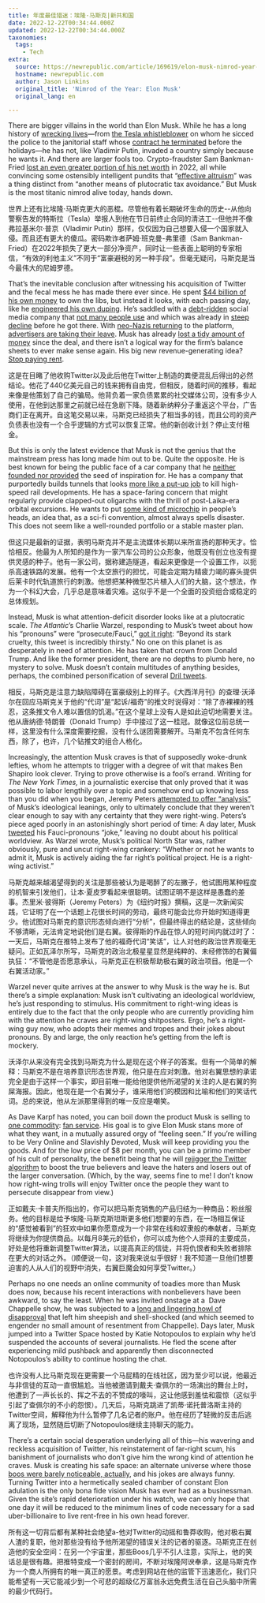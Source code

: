```yaml
---
title: 年度最佳猎迷：埃隆·马斯克|新共和国
date: 2022-12-22T00:34:44.000Z
updated: 2022-12-22T00:34:44.000Z
taxonomies:
  tags:
    - Tech
extra:
  source: https://newrepublic.com/article/169619/elon-musk-nimrod-year-2022
  hostname: newrepublic.com
  author: Jason Linkins
  original_title: 'Nimrod of the Year: Elon Musk'
  original_lang: en

---
```


There are bigger villains in the world than Elon Musk. While he has a long history of [wrecking lives](https://www.theguardian.com/technology/2017/feb/28/tesla-female-engineer-lawsuit-harassment-discrimination)—from [the Tesla whistleblower](https://www.bloomberg.com/news/features/2019-03-13/when-elon-musk-tried-to-destroy-tesla-whistleblower-martin-tripp) on whom he sicced the police to the janitorial staff whose [contract he terminated](https://newrepublic.com/post/169313/twitter-janitors-striking-laid-off-no-warning) before the holidays—he has not, like Vladimir Putin, invaded a country simply because he wants it. And there are larger fools too. Crypto-fraudster Sam Bankman-Fried [lost an even greater portion of his net worth](https://newrepublic.com/article/169486/sam-bankman-fried-fool-fraud) in 2022, all while convincing some ostensibly intelligent pundits that “[effective altruism](https://newrepublic.com/article/168885/bankman-fried-effective-altruism-bunk)” was a thing distinct from “another means of plutocratic tax avoidance.” But Musk is the most titanic nimrod alive today, hands down. 

世界上还有比埃隆·马斯克更大的恶棍。尽管他有着长期破坏生命的历史--从他向警察告发的特斯拉（Tesla）举报人到他在节日前终止合同的清洁工--但他并不像弗拉基米尔·普京（Vladimir Putin）那样，仅仅因为自己想要入侵一个国家就入侵。而且还有更大的傻瓜。密码欺诈者萨姆·班克曼-弗里德（Sam Bankman-Fried）在2022年损失了更大一部分净资产，同时让一些表面上聪明的专家相信，“有效的利他主义”不同于“富豪避税的另一种手段”。但毫无疑问，马斯克是当今最伟大的尼姆罗德。

That’s the inevitable conclusion after witnessing his acquisition of Twitter and the fecal mess he has made there ever since. He spent [$44 billion of his own money](https://www.nytimes.com/2022/10/27/technology/elon-musk-twitter-deal-complete.html) to own the libs, but instead it looks, with each passing day, like he [engineered his own duping](https://www.forbes.com/sites/alanohnsman/2022/11/23/elon-musk-tesla-stock-twitter/?sh=2bdf95e86f81). He’s saddled with a [debt-ridden](https://www.wsj.com/articles/how-elon-musks-twitter-faces-mountain-of-debt-falling-revenue-and-surging-costs-11669042132) social media company that [not many people use](https://www.pewresearch.org/fact-tank/2022/05/05/10-facts-about-americans-and-twitter/) and which was already in [steep decline](https://www.reuters.com/technology/exclusive-where-did-tweeters-go-twitter-is-losing-its-most-active-users-internal-2022-10-25/) before he got there. With [neo-Nazis returning](https://www.rollingstone.com/politics/politics-news/elon-musk-twitter-reinstates-neo-nazi-andrew-anglin-account-1234640390/) to the platform, [advertisers are taking their leave](https://mashable.com/article/twitter-advertisers-leaving-app-elon-musk). Musk has already [lost a tidy amount of money](https://www.businessinsider.com/elon-musk-8-billion-dollars-poorer-taking-over-twitter-2022-10) since the deal, and there isn’t a logical way for the firm’s balance sheets to ever make sense again. His big new revenue-generating idea? [Stop paying rent](https://twitter.com/aterkel/status/1602784292433760256).

这是在目睹了他收购Twitter以及此后他在Twitter上制造的粪便混乱后得出的必然结论。他花了440亿美元自己的钱来拥有自由党，但相反，随着时间的推移，看起来像是他策划了自己的骗局。他背负着一家负债累累的社交媒体公司，没有多少人使用，在他到达那里之前就已经在急剧下降。随着新纳粹分子重返这个平台，广告商们正在离开。自这笔交易以来，马斯克已经损失了相当多的钱，而且公司的资产负债表也没有一个合乎逻辑的方式可以恢复正常。他的新创收计划？停止支付租金。

But this is only the latest evidence that Musk is not the genius that the mainstream press has long made him out to be. Quite the opposite. He is best known for being the public face of a car company that he [neither founded nor provided](https://www.currentaffairs.org/2022/01/exposing-the-fraudulence-of-elon-musk-and-tesla) the seed of inspiration for. He has a company that purportedly builds tunnels that looks [more like a put-up job](https://jalopnik.com/did-musk-propose-hyperloop-to-stop-california-high-spee-1849402460) to kill high-speed rail developments. He has a space-faring concern that might regularly provide clapped-out oligarchs with the thrill of post-Laika-era orbital excursions. He wants to put [some kind of microchip](https://www.marketwatch.com/story/elon-musk-says-neuralink-could-help-create-superhuman-intelligence-but-the-technology-could-be-a-rare-failure-for-one-of-his-companies-11670864762) in people’s heads, an idea that, as a sci-fi convention, almost always spells disaster. This does not seem like a well-rounded portfolio or a stable master plan.

但这只是最新的证据，表明马斯克并不是主流媒体长期以来所宣扬的那种天才。恰恰相反。他最为人所知的是作为一家汽车公司的公众形象，他既没有创立也没有提供灵感的种子。他有一家公司，据称建造隧道，看起来更像是一个设置工作，以扼杀高速铁路的发展。他有一个太空旅行的担忧，可能会定期为精疲力竭的寡头提供后莱卡时代轨道旅行的刺激。他想把某种微型芯片植入人们的大脑，这个想法，作为一个科幻大会，几乎总是意味着灾难。这似乎不是一个全面的投资组合或稳定的总体规划。

Instead, Musk is what attention-deficit disorder looks like at a plutocratic scale. _The Atlantic_’s Charlie Warzel, responding to Musk’s tweet about how his “pronouns” were “prosecute/Fauci,” [got it right](https://www.theatlantic.com/technology/archive/2022/12/elon-musk-twitter-far-right-activist/672436/): “Beyond its stark cruelty, this tweet is incredibly thirsty.” No one on this planet is as desperately in need of attention. He has taken that crown from Donald Trump. And like the former president, there are no depths to plumb here, no mystery to solve. Musk doesn’t contain multitudes of anything besides, perhaps, the combined personification of several [Dril tweets](https://www.washingtonpost.com/technology/2022/11/22/dril-musk-twitter-future/).

相反，马斯克是注意力缺陷障碍在富豪级别上的样子。《大西洋月刊》的查理·沃泽尔在回应马斯克关于他的“代词”是“起诉/福奇”的推文时说得对：“除了赤裸裸的残忍，这条推文令人难以置信的饥渴。”在这个星球上没有人是如此迫切地需要关注。他从唐纳德·特朗普（Donald Trump）手中接过了这一桂冠。就像这位前总统一样，这里没有什么深度需要挖掘，没有什么谜团需要解开。马斯克不包含任何东西，除了，也许，几个钻推文的组合人格化。

Increasingly, the attention Musk craves is that of supposedly woke-drunk lefties, whom he attempts to trigger with a degree of wit that makes Ben Shapiro look clever. Trying to prove otherwise is a fool’s errand. Writing for _The New York Times,_ in a journalistic exercise that only proved that it was possible to labor lengthily over a topic and somehow end up knowing less than you did when you began, Jeremy Peters [attempted to offer “analysis”](https://www.nytimes.com/2022/12/10/business/media/elon-musk-politics-twitter.html?) of Musk’s ideological leanings, only to ultimately conclude that they weren’t clear enough to say with any certainty that they were right-wing. Peters’s piece aged poorly in an astonishingly short period of time: A day later, Musk [tweeted](https://twitter.com/elonmusk/status/1601894132573605888) his Fauci-pronouns “joke,” leaving no doubt about his political worldview. As Warzel wrote, Musk’s political North Star was, rather obviously, pure and uncut right-wing crankery: “Whether or not he wants to admit it, Musk is actively aiding the far right’s political project. He is a right-wing activist.” 

马斯克越来越渴望得到的关注是那些被认为是喝醉了的左撇子，他试图用某种程度的机智来引发他们，让本·夏皮罗看起来很聪明。试图证明不是这样是愚蠢的差事。杰里米·彼得斯（Jeremy Peters）为《纽约时报》撰稿，这是一次新闻实践，它证明了在一个话题上花很长时间的劳动，最终可能会比你开始时知道得更少。他试图对马斯克的意识形态倾向进行“分析”，但最终得出的结论是，这些倾向不够清晰，无法肯定地说他们是右翼。彼得斯的作品在惊人的短时间内就过时了：一天后，马斯克在推特上发布了他的福奇代词“笑话”，让人对他的政治世界观毫无疑问。正如瓦泽尔所写，马斯克的政治北极星星显然是纯粹的、未经修饰的右翼偏执狂：“不管他是否愿意承认，马斯克正在积极帮助极右翼的政治项目。他是一个右翼活动家。”

Warzel never quite arrives at the answer to why Musk is the way he is. But there’s a simple explanation: Musk isn’t cultivating an ideological worldview, he’s just responding to stimulus. His commitment to right-wing ideas is entirely due to the fact that the only people who are currently providing him with the attention he craves are right-wing shitposters. Ergo, he’s a right-wing guy now, who adopts their memes and tropes and their jokes about pronouns. By and large, the only reaction he’s getting from the left is mockery.

沃泽尔从来没有完全找到马斯克为什么是现在这个样子的答案。但有一个简单的解释：马斯克不是在培养意识形态世界观，他只是在应对刺激。他对右翼思想的承诺完全是由于这样一个事实，即目前唯一能给他提供他所渴望的关注的人是右翼的狗屎海报。因此，他现在是一个右翼分子，谁采用他们的模因和比喻和他们的笑话代词。总的来说，他从左派那里得到的唯一反应是嘲笑。

As Dave Karpf has noted, you can boil down the product Musk is selling to [one commodity](https://twitter.com/davekarpf/status/1601381093370114048): [fan service](https://twitter.com/davekarpf/status/1601377500558303232). His goal is to give Elon Musk stans more of what they want, in a mutually assured orgy of “feeling seen.” If you’re willing to be Very Online and Slavishly Devoted, Musk will keep providing you the goods. And for the low price of $8 per month, you can be a primo member of his cult of personality, the benefit being that he will [rejigger the Twitter algorithm](https://www.reuters.com/technology/musk-says-twitter-will-charge-8-blue-tick-2022-11-01/) to boost the true believers and leave the haters and losers out of the larger conversation. (Which, by the way, seems fine to me! I don’t know how right-wing trolls will enjoy Twitter once the people they want to persecute disappear from view.) 

正如戴夫·卡普夫所指出的，你可以把马斯克销售的产品归结为一种商品：粉丝服务。他的目标是给予埃隆·马斯克斯坦斯更多他们想要的东西，在一场相互保证的“感觉被看到”的狂欢中如果你愿意成为一个非常在线和奴隶般的奉献者，马斯克将继续为你提供商品。以每月8美元的低价，你可以成为他个人崇拜的主要成员，好处是他将重新调整Twitter算法，以提高真正的信徒，并将仇恨者和失败者排除在更大的对话之外。（顺便说一句，这对我来说似乎很好！我不知道一旦他们想要迫害的人从人们的视野中消失，右翼巨魔会如何享受Twitter。）

Perhaps no one needs an online community of toadies more than Musk does now, because his recent interactions with nonbelievers have been awkward, to say the least. When he was invited onstage at a  Dave Chappelle show, he was subjected to a [long and lingering howl of disapproval](https://newrepublic.com/post/169442/elon-musk-endlessly-booed-dave-chappelle-show) that left him sheepish and shell-shocked (and which seemed to engender no small amount of resentment from Chappelle). Days later, Musk jumped into a Twitter Space hosted by Katie Notopoulos to explain why he’d suspended the accounts of several journalists. He fled the scene after experiencing mild pushback and apparently then disconnected Notopoulos’s ability to continue hosting the chat.

也许没有人比马斯克现在更需要一个马屁精的在线社区，因为至少可以说，他最近与非信徒的互动一直很尴尬。当他被邀请到戴夫·查佩尔的一场演出的舞台上时，他遭到了一声长长的、挥之不去的不赞成的嚎叫，这让他感到羞怯和震惊（这似乎引起了查佩尔的不小的怨恨）。几天后，马斯克跳进了凯蒂·诺托普洛斯主持的Twitter空间，解释他为什么暂停了几名记者的账户。他在经历了轻微的反击后逃离了现场，显然随后切断了Notopoulos继续主持聊天的能力。

There’s a certain social desperation underlying all of this—his wavering and reckless acquisition of Twitter, his reinstatement of far-right scum, his banishment of journalists who don’t give him the wrong kind of attention he craves. Musk is creating his safe space: an alternate universe where those [boos were barely noticeable, actually](https://www.discourseblog.com/p/the-humiliation-of-elon-musk-is-a), and his jokes are always funny. Turning Twitter into a hermetically sealed chamber of constant Elon adulation is the only bona fide vision Musk has ever had as a businessman. Given the site’s rapid deterioration under his watch, we can only hope that one day it will be reduced to the minimum lines of code necessary for a sad uber-billionaire to live rent-free in his own head forever.

所有这一切背后都有某种社会绝望a-他对Twitter的动摇和鲁莽收购，他对极右翼人渣的复职，他对那些没有给予他所渴望的错误关注的记者的驱逐。马斯克正在创造他的安全空间：在另一个宇宙里，那些Boos几乎不引人注意，实际上，他的笑话总是很有趣。把推特变成一个密封的房间，不断对埃隆阿谀奉承，这是马斯克作为一个商人所拥有的唯一真正的愿景。考虑到网站在他的监管下迅速恶化，我们只能希望有一天它能减少到一个可悲的超级亿万富翁永远免费生活在自己头脑中所需的最少代码行。
